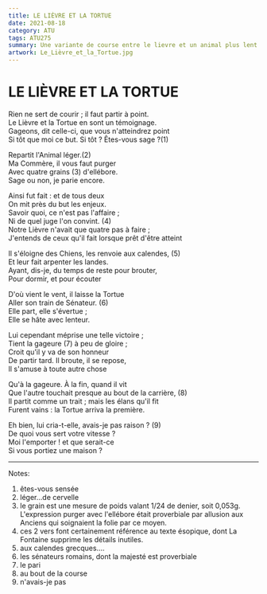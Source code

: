 ```yaml
---
title: LE LIÈVRE ET LA TORTUE
date: 2021-08-18
category: ATU
tags: ATU275
summary: Une variante de course entre le lievre et un animal plus lent
artwork: Le_Lièvre_et_la_Tortue.jpg
---
```


# LE LIÈVRE ET LA TORTUE

Rien ne sert de courir ; il faut partir à point.   
Le Lièvre et la Tortue en sont un témoignage.   
Gageons, dit celle-ci, que vous n'atteindrez point   
Si tôt que moi ce but. Si tôt ? Êtes-vous sage ?(1)   


Repartit l'Animal léger.(2)   
Ma Commère, il vous faut purger    
Avec quatre grains (3) d'ellébore.   
Sage ou non, je parie encore.   


Ainsi fut fait : et de tous deux   
On mit près du but les enjeux.   
Savoir quoi, ce n'est pas l'affaire ;   
Ni de quel juge l'on convint. (4)   
Notre Lièvre n'avait que quatre pas à faire ;   
J'entends de ceux qu'il fait lorsque prêt d'être atteint   

Il s'éloigne des Chiens, les renvoie aux calendes, (5)    
Et leur fait arpenter les landes.   
Ayant, dis-je, du temps de reste pour brouter,   
Pour dormir, et pour écouter   


D'où vient le vent, il laisse la Tortue   
Aller son train de Sénateur. (6)   
Elle part, elle s'évertue ;   
Elle se hâte avec lenteur.   


Lui cependant méprise une telle victoire ;   
Tient la gageure (7) à peu de gloire ;   
Croit qu'il y va de son honneur   
De partir tard. Il broute, il se repose,   
Il s'amuse à toute autre chose   


Qu'à la gageure. À la fin, quand il vit   
Que l'autre touchait presque au bout de la carrière, (8)    
Il partit comme un trait ; mais les élans qu'il fit   
Furent vains : la Tortue arriva la première.   


Eh bien, lui cria-t-elle, avais-je pas raison ? (9)   
De quoi vous sert votre vitesse ?   
Moi l'emporter ! et que serait-ce   
Si vous portiez une maison ?   


----

Notes:
1. êtes-vous sensée
2. léger...de cervelle 
3. le grain est une mesure de poids valant 1/24 de denier, soit 0,053g. L'expression purger avec l'ellébore était proverbiale par allusion aux Anciens qui soignaient la folie par ce moyen.
4. ces 2 vers font certainement référence au texte ésopique, dont La Fontaine supprime les détails inutiles.
5. aux calendes grecques....
6. les sénateurs romains, dont la majesté est proverbiale
7. le pari
8. au bout de la course
9. n'avais-je pas
